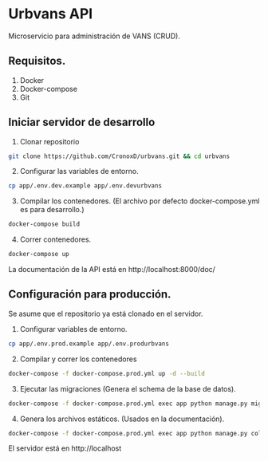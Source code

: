# Urbvans API
Microservicio para administración de VANS (CRUD).

## Requisitos.
1. Docker
2. Docker-compose
3. Git

## Iniciar servidor de desarrollo

1. Clonar repositorio
```bash
git clone https://github.com/CronoxD/urbvans.git && cd urbvans
```

2. Configurar las variables de entorno.
```bash
cp app/.env.dev.example app/.env.devurbvans
```

3. Compilar los contenedores. (El archivo por defecto docker-compose.yml es para desarrollo.)
```bash
docker-compose build
```

4. Correr contenedores.
```bash
docker-compose up
```

La documentación de la API está en http://localhost:8000/doc/

## Configuración para producción.
Se asume que el repositorio ya está clonado en el servidor.

1. Configurar variables de entorno.
```bash
cp app/.env.prod.example app/.env.produrbvans
```

2. Compilar y correr los contenedores
```bash
docker-compose -f docker-compose.prod.yml up -d --build
```

3. Ejecutar las migraciones (Genera el schema de la base de datos).
```bash
docker-compose -f docker-compose.prod.yml exec app python manage.py migrate --noinput
```

4. Genera los archivos estáticos. (Usados en la documentación).
```bash
docker-compose -f docker-compose.prod.yml exec app python manage.py collectstatic --no-input --clear
```

El servidor está en http://localhost
